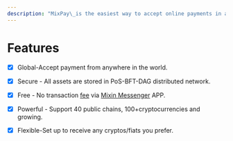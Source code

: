 ```yaml
---
description: "MixPay\_is the easiest way to accept online payments in a wide variety of cryptocurrencies."
---
```


# Features

* [x] Global-Accept payment from anywhere in the world.
* [x] Secure - All assets are stored in PoS-BFT-DAG distributed network.
* [x] Free - No transaction [fee](fees.md) via [Mixin Messenger](https://mixin.one/messenger) APP.
* [x] Powerful - Support 40 public chains, 100+cryptocurrencies and growing.
* [x] Flexible-Set up to receive any cryptos/fiats you prefer.

